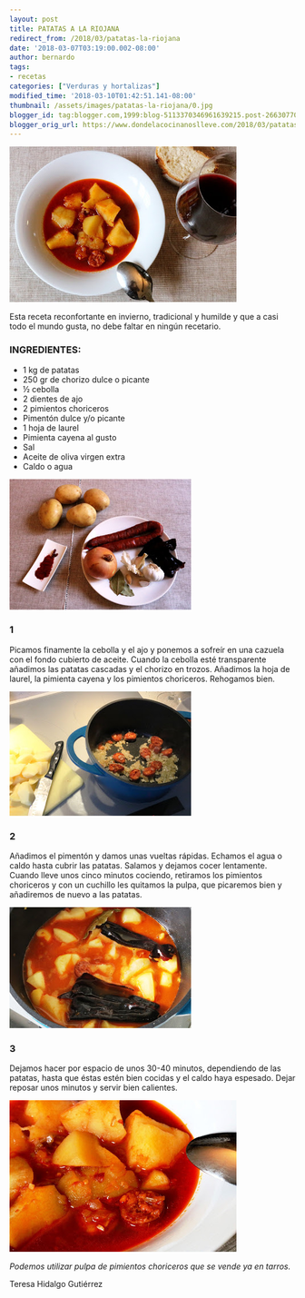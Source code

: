 ```yaml
---
layout: post
title: PATATAS A LA RIOJANA
redirect_from: /2018/03/patatas-la-riojana
date: '2018-03-07T03:19:00.002-08:00'
author: bernardo
tags:
- recetas
categories: ["Verduras y hortalizas"]
modified_time: '2018-03-10T01:42:51.141-08:00'
thumbnail: /assets/images/patatas-la-riojana/0.jpg
blogger_id: tag:blogger.com,1999:blog-5113370346961639215.post-2663077089033025413
blogger_orig_url: https://www.dondelacocinanoslleve.com/2018/03/patatas-la-riojana.html
---
```


![](/assets/images/patatas-la-riojana/0.jpg)

  
Esta receta reconfortante en invierno, tradicional y humilde y que a casi todo el mundo gusta, no debe faltar en ningún recetario.  
### INGREDIENTES:
* 1 kg de patatas
* 250 gr de chorizo dulce o picante
* ½ cebolla
* 2 dientes de ajo
* 2 pimientos choriceros 
* Pimentón dulce y/o picante
* 1 hoja de laurel 
* Pimienta cayena al gusto
* Sal
* Aceite de oliva virgen extra
* Caldo o agua  

![](/assets/images/patatas-la-riojana/1.jpg)

  

### 1

Picamos finamente la cebolla y el ajo y ponemos a sofreír en una cazuela con el fondo cubierto de aceite. Cuando la cebolla esté transparente añadimos las patatas cascadas y el chorizo en trozos. Añadimos la hoja de laurel, la pimienta cayena y los pimientos choriceros. Rehogamos bien.  

![](/assets/images/patatas-la-riojana/2.jpg)

  

### 2

Añadimos el pimentón y damos unas vueltas rápidas. Echamos el agua o caldo hasta cubrir las patatas. Salamos y dejamos cocer lentamente. Cuando lleve unos cinco minutos cociendo, retiramos los pimientos choriceros y con un cuchillo les quitamos la pulpa, que picaremos bien y añadiremos de nuevo a las patatas.  

![](/assets/images/patatas-la-riojana/3.jpg)

  

### 3

Dejamos hacer por espacio de unos 30-40 minutos, dependiendo de las patatas, hasta que éstas estén bien cocidas y el caldo haya espesado. Dejar reposar unos minutos y servir bien calientes.  

![](/assets/images/patatas-la-riojana/4.jpg)

  
_Podemos utilizar pulpa de pimientos choriceros que se vende ya en tarros._  

Teresa Hidalgo Gutiérrez
